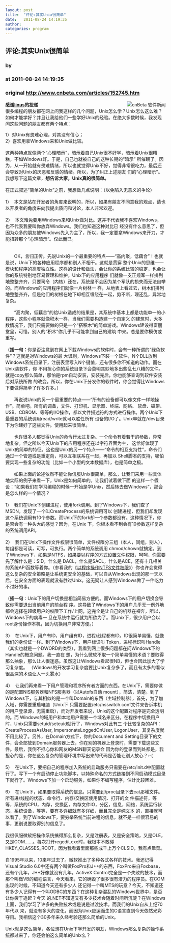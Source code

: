 ```yaml
---
layout: post
title:  "评论:其实Unix很简单"
date:   2011-08-24 14:19:35
author: 
categories: program
---
```


## 评论:其实Unix很简单
### by 
### at 2011-08-24 14:19:35
### original <http://www.cnbeta.com/articles/152745.htm>

<div><a rel="nofollow" href="http://www.cnbeta.com/topics/8.htm"><img src="http://img.cnbeta.com/topics/soft.gif" alt="cnBeta 软件新闻" name="sign" align="right"></a>
        <p><b>感谢<a rel="nofollow" href="http://blog.csdn.net/haoel/article/details/1533720">linus</a>的投递</b><br>
很多编程的朋友都在网上问我这样的几个问题，Unix怎么学？Unix怎么这么难？如何才能学好？并且让我给他们一些学好Unix的经验。在绝大多数时候，我发现问这些问题的朋友都有两个特点：</p>
		<p>1）对Unix有畏难心理，对其没有信心；<br>
2）喜欢用拿Windows来和Unix做比较。<br>
 <br>
这两种特点就像两个“心理暗示”，暗示着自己Unix很不好学，暗示着Unix很糟糕，不如Windows好。于是，自己也就被自己的这种长期的“暗示”
所催眠了。因为，从一开始就有畏难情绪，所以也就觉得Unix不好，觉得非常很吃力，最后还会导致对Unix的厌恶和反感的情绪。所以，为了纠正上述朋友
们的“心理暗示”。我想写下这篇文章，<strong>想告诉大家，</strong><strong>Unix</strong><strong>真的很简单。</strong><br>
 <br>
在正式叙述“简单的Unix”之前，我想做几点说明：（以免陷入无意义的争论）<br>
 <br>
1）  本文是站在开发者的角度来说明的，所以，如果有朋友不同意我的观点，请也以开发者的角度来向我提出质问和讨论，本人非常欢迎。<br>
 <br>
2）  本文难免要用Windows来和Unix做对比。这并不代表我不喜欢Windows，也不代表我要叫你放弃Windows。我们也知道这种对比已
经没有什么意思了，但因为众多的朋友被Windows先入为主了，所以，我一定要拿Windows来开刀，才能扭转那个“心理暗示”。仅此而已。<br>
 <br>
 <br>
       OK，言归正传。先说Unix的一个最重要的特点――“高内聚，低藕合”！也就是说，Unix下的各种应用程序都和别人不相干。这就是贯穿
整个Unix的思维――模块和程序的高度独立性。这样的设计和做法，会让你的系统比较的稳定，也会让你的系统特别地容易管理和维护。Unix下的应用程序
们就像一支正规军一样排列地整整齐齐，只要司令（内核）还在，系统是不会因为某个军队的损失而无法自举的。而Windows的应用程序们就像一片树林一
样，从地表上看过去，树木们排列地整整齐齐，但是他们的树根在地下却相互缠绕在一起，剪不断，理还乱，异常地复杂。<br>
 <br>
       “高内聚，低藕合”的给Unix造成的结果是，其系统中基本上都是功能单一的小程序，这些小程序就像积木一样，当我们需要构造建一个自定义
的建筑时，大多数情况下，我们只需要做的只是一个“搭积木”的简单游戏。Windows建设得富丽堂皇，可惜，别人的“积木”你几乎不可能拿到自己的建筑
中来。总是要你模仿或重写。<br>
 <br>
（<strong>插一句：</strong>你是否注意到在网上下载Windows的软件时，会有一种所谓的“绿色软件”？这就是对Windows的最
大讽刺，Windows下装一个软件，N个DLL放到Windows系统目录下，注册表里写入N个键值，还有很多你不知道的动作。而在Unix装软件，你
不用担心你的系统目录下会莫明其妙地多出些乱七八糟的文件。就是copy那么简单，那怕是rpm自动安装，安装完后，你也能够查询到软件安装后对系统所做
的改变。所以，你在Unix下分发你的软件时，你会觉得比Windows下要做得简单了许多许多。）<br>
 <br>
       再说说Unix的另一个最重要的特点――“所有的设备都可以像文件一样地操作”。简单吧。所有的调备，文件、打印机、显示器、终端、网络、
软盘、磁带、USB、CDROM、等等的I/O操作，都以文件描述符的方式进行操作。两个Unix下最重要的系统调用read/write就可以胜任所有
设备的I/O了。Unix早就在/dev目录下为你建好了这些文件。使用起来很简单。<br>
 <br>
       也许很多人都觉得Unix的命令行太过复杂。一个命令有着若干的参数，异常地复杂。但之所以今天Unix下的应用程序还在以字符界面为主，
这恰好体现了Unix的简单的特征。这也是Unix的另一个特点――“命令的相互支持性”，命令们通过一个管道或是重定向，可以互相联系在一起，再加以
Shell脚本的支持，哪怕要实现一些复杂的功能（比如一个小型的文本数据库），也是简单之极。<br>
 <br>
       如果上面的论述依然不能让你信服Unix很简单，那么，让我们来用一些具体地实际的例子来看一下，Unix是如何简单的。让我们试着做下面
的这样一个假设：“如果我们在学习编程的时候一开始是学Unix，然后转去做Windows”，那会是怎么样的一个情况？<br>
 <br>
1）  我们在Unix下创建进程，使用fork调用。到了Windows下，我们查了MSDN，发现了一个叫CreateProcess的系统调用可以
创建进程，但我们却发现这个系统调用有10个参数。而Unix下的fork却一个参数都没有。这种情况下，你是否会有一种头大的感觉？因为，在Unix
下，你根本看不到会有10参数这样复杂的系统调用API。<br>
 <br>
2）  我们在Unix下操作文件权限很简单，文件权限分三组（本人，同组，别人），每组都是可读，可写，可执行。两个简单的系统调用
chmod/chown就搞定。到了Windows下，如果是NTFS，如果要以程序的方式设置文件权限，呵呵，你需要先了解什么是：SID，什么是
DACL，什么是SACL，什么是ACE，还有十几相关的系统API函数等着你。（参看我的《<a rel="nofollow" href="http://blog.csdn.net/haoel/archive/2004/01/25/2905.aspx">以程序操作NTFS文件权限</a>》）你也许会觉得这么复杂的安全策略是让系统更安全的基础，可以自从Windows出现的那一天以后，在安全方面的表现就没有胜过Unix。这无疑让人感到Windows做了一件吃力不讨好的事。<br>
 <br>
（<strong>插一句</strong>：Unix下的用户切换是相当简易方便的。而Windows下的用户切换会导致你需要退出当前用户的前台程
序。这导致了Windows下的用户几乎无一例外地都会选择在超级用户的权限下工作/上网，这完全是让自己的机器在裸奔，所以，Windows下的病毒一
旦在系统中运行就为所欲为了。而Unix下，很少用户会以root身份操作本机，因为切换用户非常方便。）<br>
 <br>
3）  在Unix下，用户有ID，用户组有ID，进程/线程都有ID。ID很简单易懂，就像我们的身份证一样。到了Windows下，用户标识叫
Token，进程标识叫Handle（其实也就是一个DWORD的类型），我看到网上很多问题都在问Windows下的Handle的概念问题。我一直在
想，为什么微软不取一个简单易懂的术语？要取得那么抽象，那么让人很迷惑。虽然这让Windows看起很NB，但也会因此加大了学习复杂度。
（Windows的开发学习复杂度要比Unix复杂多了，而且有太多的看似很高深的术语让人一头雾水）<br>
 <br>
4）  让我们再来看一下用户管理和程序所有者方面的东西。在Unix下，需要你做的是配置NIS服务器和NFS服务器（以Autofs自动
mount），简洁，清楚。到了Windows下，与其相似的是一个叫Domain的东西（主域控制器），首先，为了加入域，你需要重启电脑（Unix下
只需要配置/etc/nsswitch.conf文件来告诉本机的用户登录源，无需重启），而对开发者来说，Unix的这个配置对程序是完全透明的。而
Windows的域用户和本地用户需要一个域名来区分。在程序中切换用户时，Unix只需要setuid/seteuid就行了，Windows对此有三
个比较复杂的API：CreateProcessAsUser, ImpersonateLoggedOnUser, 
LogonUser，其复杂度就不用比较了。另外，在Domain方式下，你的Document and 
Setting目录下的文件，会全部放到Domain服务器上去，你在别的机器上登录时，需要下载这些文件。最后，我倒不担心你和网友的MSN聊天记录会
因为你的登录而到处都是，我担心的是，你在这么复杂的管理环境中写出来的代码是否能让别人放心？:-(<br>
 <br>
5）  在Unix下，要把自己的程序加入系统的启动服务只需要在/etc/init.d中配置就行了。写下一个有启动停止功能脚本，以特殊命名的方式链接到不同启动模式目录下就行了。Windows下加一个启动服务，如果你不编写程序，估计比较困难。<br>
 <br>
6）  在Unix下，如果要取得系统的信息。只需要到/proc目录下去cat那堆文件。所有进/线程的状态、命令行、内存/交换区使用情况、打开的文
件描述符，等等，系统的CPU，内存，交换区，内存文件IO，分区，信息，网络，系统运行状态，系统设备，等等，要有多详细就有多详细，而且完全是纯文本
的，直接就可以看了。到了Windows下，要穷举系统当前进程的信息，就不是一样很容易的事，更别说要取得别的信息了。<br>
 <br>
我很佩服微软把操作系统搞得那么复杂，又是注册表，又是安全策略，又是OLE，又是COM……。每次打开regedit.exe时，我根本不敢碰HKEY_CLASSES_ROOT，因为我看着里面那些成千上万个CLSID，我有点晕菜。<br>
 <br>
自1995年以来，10来年过去了。微软推出了多种各式各样的技术。我还记得Visual Studio 
6.0中还有两个叫做FoxPro和J++的东西，FoxPro来自Foxbase，还有个几年，J++好像就没有几年。ActiveX 
Control完全是一个失败的技术，而那个叫做VB的编程语言，今天看来，它的确毁了很多很有潜力的程序员。在COM出现的时候，不知道今天还有多少人
还记得一个叫MTS的玩意？今天，不知道还有多少人记得有一个叫ODBC的东西？在这种复杂混乱的Windows世界中，是否让你疲于追赶？今天
的.NET不知道又有多少技术会随着时间所沉淀？在Windows上面，我们学习了许多的失败技术或是说是过渡技术。而我们的Unix自从上纪70年代以
来，就没有多大的变化，而因为Unix应运而生的C语言直到今天依然光彩夺目。我相信这个30多年来久经考验还那么简单的Unix。<br>
 <br>
Unix就是这么简单，各位想在Unix下学开发的朋友，Windows那么复杂的操作系统都过来了，你还会怕这么简单的Unix么？</p></div>